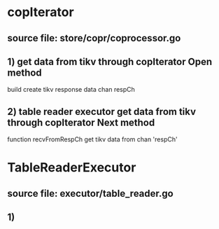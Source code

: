 # copIterator
## source file: store/copr/coprocessor.go
## 1) get data from tikv through copIterator Open method
build 
create tikv response data chan respCh
## 2) table reader executor get data from tikv through copIterator Next method
function	recvFromRespCh get tikv data from chan 'respCh'

# TableReaderExecutor
## source file: executor/table_reader.go

## 1) 

